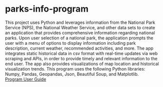# parks-info-program
This project uses Python and leverages information from the National Park Service (NPS), the National Weather Service, and other data sets to create an application that provides comprehensive information regarding national parks. Upon user selection of a national park, the application prompts the user with a menu of options to display information including park description, current weather, recommended activities, and more. The app integrates static historical data in csv format with real-time updates via web scraping and APIs, in order to provide timely and relevant information to the end user. The app also provides visualizations of map location and historical visualization trends.  This program uses the following Python libraries: Numpy, Pandas, Geopandas, Json, Beautiful Soup, and Matplotlib.<br>
<a href="https://drive.google.com/file/d/1fajQZZ2ZRsUmvFmR-mjLfRORMBWITurz/view?usp=sharing" target="_new" rel="noopener noreferrer">Program User Guide</a>
